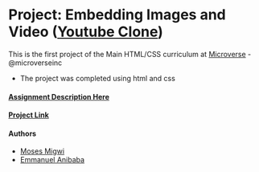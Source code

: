 # Project: Embedding Images and Video ([Youtube Clone](https://www.youtube.com/watch?v=V74l_zS1x8E))

This is the first project of the Main HTML/CSS curriculum at [Microverse](https://www.microverse.org/) - @microverseinc
* The project was completed using html and css 

#### [Assignment Description Here](https://www.theodinproject.com/courses/html5-and-css3/lessons/embedding-images-and-video)

#### [Project Link](https://github.com/mosesmuchemi/anibaba-muchemi-youtube-clone)

#### Authors

* [Moses Migwi](https://github.com/mosesmuchemi)
* [Emmanuel Anibaba](https://github.com/silverside3000)
